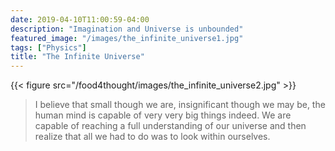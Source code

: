 ```yaml
---
date: 2019-04-10T11:00:59-04:00
description: "Imagination and Universe is unbounded"
featured_image: "/images/the_infinite_universe1.jpg"
tags: ["Physics"]
title: "The Infinite Universe"
---
```


{{< figure src="/food4thought/images/the_infinite_universe2.jpg" >}}

>I believe that small though we are, insignificant though we may be, the human mind is capable of very very big things indeed. We are capable of reaching a full understanding of our universe and then realize that all we had to do was to look within ourselves.
